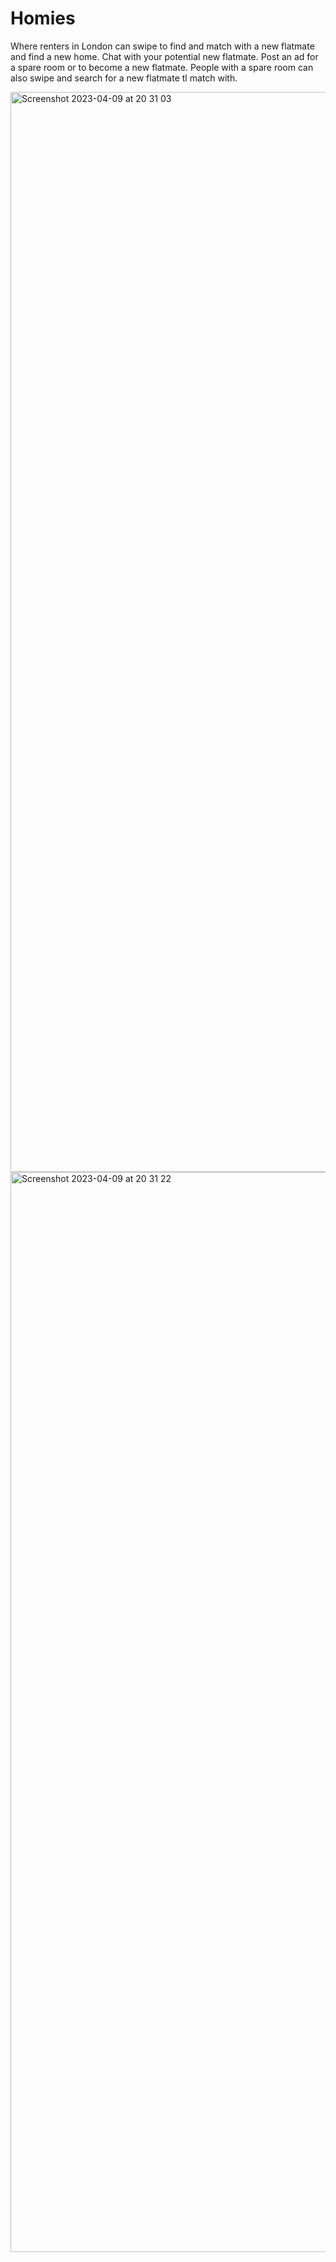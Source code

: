 # Homies

Where renters in London can swipe to  find and match with a new flatmate and find a new home. Chat with your potential new flatmate. Post an ad for a spare room or to become a new flatmate. People with a spare room can also swipe and search for a new flatmate tl match with. 

<img width="1728" alt="Screenshot 2023-04-09 at 20 31 03" src="https://user-images.githubusercontent.com/114405652/230792988-178ddc06-c33a-4b91-aaf2-fbb2cd3acb0e.png">

<img width="1728" alt="Screenshot 2023-04-09 at 20 31 22" src="https://user-images.githubusercontent.com/114405652/230792831-deff5e3d-ab52-4fb8-b3ce-18b77d2f5440.png">
